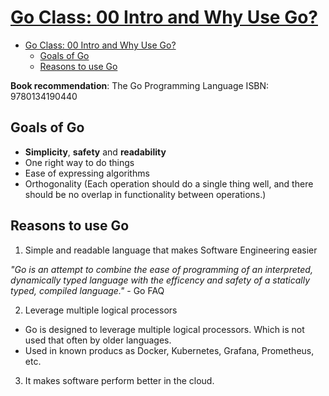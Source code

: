 # [Go Class: 00 Intro and Why Use Go?](https://www.youtube.com/watch?v=iDQAZEJK8lI&list=PLoILbKo9rG3skRCj37Kn5Zj803hhiuRK6&index=1)
- [Go Class: 00 Intro and Why Use Go?](#go-class-00-intro-and-why-use-go)
  - [Goals of Go](#goals-of-go)
  - [Reasons to use Go](#reasons-to-use-go)

**Book recommendation**: The Go Programming Language  ISBN: 9780134190440

## Goals of Go
- **Simplicity**, **safety** and **readability**
- One right way to do things
- Ease of expressing algorithms
- Orthogonality (Each operation should do a single thing well, and there should be no overlap in functionality between operations.)

## Reasons to use Go

1. Simple and readable language that makes Software Engineering easier

*"Go is an attempt to combine the ease of programming of an interpreted, dynamically typed language with the efficency and safety of a statically typed, compiled language."* - Go FAQ


2. Leverage multiple logical processors
- Go is designed to leverage multiple logical processors. Which is not used that often by older languages.
- Used in known producs as Docker, Kubernetes, Grafana, Prometheus, etc.

3. It makes software perform better in the cloud.


